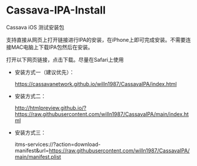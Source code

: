 # Cassava-IPA-Install

Cassava iOS 测试安装包

支持直接从网页上打开链接进行IPA的安装，在iPhone上即可完成安装。不需要连接MAC电脑上下载IPA包然后在安装。

打开以下网页链接，点击下载。尽量在Safari上使用

- 安装方式一（建议优先）：

  https://cassavanetwork.github.io/willn1987/CassavaIPA/index.html

- 安装方式二：

  http://htmlpreview.github.io/?https://raw.githubusercontent.com/willn1987/CassavaIPA/main/index.html

- 安装方式三：

  itms-services://?action=download-manifest&url=https://raw.githubusercontent.com/willn1987/CassavaIPA/main/manifest.plist

